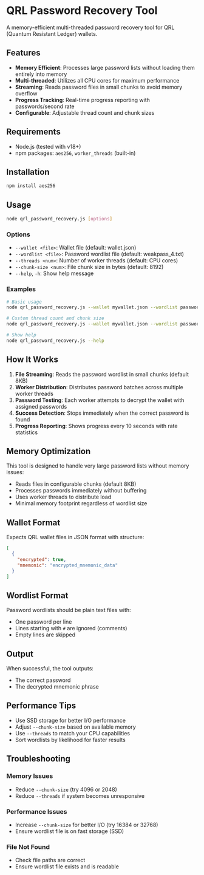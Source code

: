 # QRL Password Recovery Tool

A memory-efficient multi-threaded password recovery tool for QRL (Quantum Resistant Ledger) wallets.

## Features

- **Memory Efficient**: Processes large password lists without loading them entirely into memory
- **Multi-threaded**: Utilizes all CPU cores for maximum performance
- **Streaming**: Reads password files in small chunks to avoid memory overflow
- **Progress Tracking**: Real-time progress reporting with passwords/second rate
- **Configurable**: Adjustable thread count and chunk sizes

## Requirements

- Node.js (tested with v18+)
- npm packages: `aes256`, `worker_threads` (built-in)

## Installation

```bash
npm install aes256
```

## Usage

```bash
node qrl_password_recovery.js [options]
```

### Options

- `--wallet <file>`: Wallet file (default: wallet.json)
- `--wordlist <file>`: Password wordlist file (default: weakpass_4.txt)  
- `--threads <num>`: Number of worker threads (default: CPU cores)
- `--chunk-size <num>`: File chunk size in bytes (default: 8192)
- `--help`, `-h`: Show help message

### Examples

```bash
# Basic usage
node qrl_password_recovery.js --wallet mywallet.json --wordlist passwords.txt

# Custom thread count and chunk size
node qrl_password_recovery.js --wallet mywallet.json --wordlist passwords.txt --threads 4 --chunk-size 4096

# Show help
node qrl_password_recovery.js --help
```

## How It Works

1. **File Streaming**: Reads the password wordlist in small chunks (default 8KB)
2. **Worker Distribution**: Distributes password batches across multiple worker threads
3. **Password Testing**: Each worker attempts to decrypt the wallet with assigned passwords
4. **Success Detection**: Stops immediately when the correct password is found
5. **Progress Reporting**: Shows progress every 10 seconds with rate statistics

## Memory Optimization

This tool is designed to handle very large password lists without memory issues:

- Reads files in configurable chunks (default 8KB)
- Processes passwords immediately without buffering
- Uses worker threads to distribute load
- Minimal memory footprint regardless of wordlist size

## Wallet Format

Expects QRL wallet files in JSON format with structure:
```json
[
  {
    "encrypted": true,
    "mnemonic": "encrypted_mnemonic_data"
  }
]
```

## Wordlist Format

Password wordlists should be plain text files with:
- One password per line
- Lines starting with `#` are ignored (comments)
- Empty lines are skipped

## Output

When successful, the tool outputs:
- The correct password
- The decrypted mnemonic phrase

## Performance Tips

- Use SSD storage for better I/O performance
- Adjust `--chunk-size` based on available memory
- Use `--threads` to match your CPU capabilities
- Sort wordlists by likelihood for faster results

## Troubleshooting

### Memory Issues
- Reduce `--chunk-size` (try 4096 or 2048)
- Reduce `--threads` if system becomes unresponsive

### Performance Issues  
- Increase `--chunk-size` for better I/O (try 16384 or 32768)
- Ensure wordlist file is on fast storage (SSD)

### File Not Found
- Check file paths are correct
- Ensure wordlist file exists and is readable